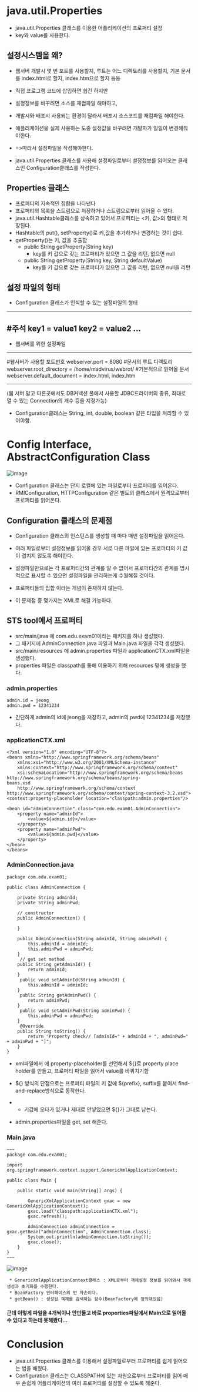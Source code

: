 # java.util.Properties

  * java.util.Properties 클래스를 이용한 어플리케이션의 프로퍼티 설정
  * key와 value를 사용한다.
  
  ## 설정시스템을 왜?
  
   * 웹서버 개발시 몇 번 포트를 사용할지, 루트는 어느 디렉토리를 사용할지, 기본 문서를 index.html로 할지, index.htm으로 할지 등등
   * 직접 프로그램 코드에 삽입하면 쉽긴 하지만
   * 설정정보를 바꾸려면 소스를 재컴파일 해야하고, 
   * 개발시와 배포시 사용되는 환경이 달라서 배포시 소스코드를 재컴파일 해야한다.
   * 애플리케이션을 실제 사용하는 도중 설정값을 바꾸려면 개발자가 일일이 변경해줘야한다.
    
   * =>따라서 설정파일을 작성해야한다.
   * java.util.Properties 클래스를 사용해 설정파일로부터 설정정보를 읽어오는 클래스인 Configuration클래스를 작성한다.
    
  ## Properties 클래스 
  
   * 프로퍼티의 지속적인 집합을 나타낸다
   * 프로퍼티의 목록을 스트림으로 저장하거나 스트림으로부터 읽어올 수 있다.
   * java.util.Hashtable클래스를 상속하고 있어서 프로퍼티는 <키, 값>의 형태로 저장된다.
   * Hashtable의 put(), setProperty()로 키,값을 추가하거나 변경하는 것이 쉽다.
   * getProperty()는 키, 값을 추출함
     * public String getProperty(String key)
       * key를 키 값으로 갖는 프로퍼티가 있으면 그 값을 리턴, 없으면 null
     * public String getProperty(String key, String defaultValue)
       * key를 키 값으로 갖는 프로퍼티가 있으면 그 값을 리턴, 없으면 null을 리턴
        
    
  ## 설정 파일의 형태
  
   * Configuration 클래스가 인식할 수 있는 설정파일의 형태
   
   -------------
   #주석
   key1 = value1
   key2 = value2
   ...
   -------------
    
   * 웹서버를 위한 설정파일
   ___________________________________________________
   #웹서버가 사용할 포트번호
   webserver.port = 8080
   #문서의 루트 디렉토리
   webserver.root_directory = /home/madvirus/webrot/
   #기본적으로 읽어올 문서
   webserver.default_document = index.html, index.htm
   ___________________________________________________
    
   (웹 서버 말고 다른곳에서도 DB커넥션 풀에서 사용할 JDBC드라이버의 종류, 최대로 열 수 있는 Connection의 개수 등을 지정가능)
    
   * Configuration클래스는 String, int, double, boolean 같은 타입을 처리할 수 있어야함.
    
   # Config Interface, AbstractConfiguration Class
    
   ![image](https://user-images.githubusercontent.com/32332719/55857981-79a57d00-5ba9-11e9-822e-565d952129cf.png)

   * Configuration 클래스는 단지 로컬에 있는 파일로부터 프로퍼티를 읽어온다.
   * RMIConfiguration, HTTPConfiguration 같은 별도의 클래스에서 원격으로부터 프로퍼티를 읽어온다.
      
      
  ## Configuration 클래스의 문제점
  
   * Configuration 클래스의 인스턴스를 생성할 때 마다 매번 설정파일을 읽어온다.
   * 여러 파일로부터 설정정보를 읽어올 경우 서로 다른 파일에 있는 프로퍼티의 키 값이 겹치지 않도록 해야한다.
   * 설정파일만으로는 각 프로퍼티간의 관계를 알 수 없어서 프로퍼티간의 관계를 명시적으로 표시할 수 있으면 설정파일을 관리하는게 수월해질 것이다.
   * 프로퍼티들의 집합 이라는 개념이 존재하지 않는다.
    
   * 이 문제점 중 몇가지는 XML로 해결 가능하다.
    
  ## STS tool에서 프로퍼티  
  
   * src/main/java 에 com.edu.exam01이라는 패키지를 하나 생성했다.
   * 그 패키지에 AdminConnection.java 파일과 Main.java 파일을 각각 생성했다.
   * src/main/resources 에 admin.properties 파일과 applicationCTX.xml파일을 생성했다.
   * properties 파일은 classpath를 통해 이용하기 위해 resources 밑에 생성을 했다.
    
   ### admin.properties
    
   ~~~
   admin.id = jeong 
   admin.pwd = 12341234
   ~~~
    
   * 간단하게 admin의 id에 jeong을 저장하고, admin의 pwd에 12341234를 저장했다.
    
   ### applicationCTX.xml
    
   ~~~
   <?xml version="1.0" encoding="UTF-8"?>
   <beans xmlns="http://www.springframework.org/schema/beans"
       xmlns:xsi="http://www.w3.org/2001/XMLSchema-instance"
       xmlns:context="http://www.springframework.org/schema/context"
       xsi:schemaLocation="http://www.springframework.org/schema/beans http://www.springframework.org/schema/beans/spring-           beans.xsd
       http://www.springframework.org/schema/context http://www.springframework.org/schema/context/spring-context-3.2.xsd">
   <context:property-placeholder location="classpath:admin.properties"/>
    
   <bean id="adminConnection" class="com.edu.exam01.AdminConnection">
       <property name="adminId">
           <value>${admin.id}</value>
       </property>
       <property name="adminPwd">
           <value>${admin.pwd}</value>
       </property>
   </bean>
   </beans>
   ~~~
    
   ### AdminConnection.java
    
   ~~~
   package com.edu.exam01;
 
   public class AdminConnection {

       private String adminId;
       private String adminPwd;

       // constructor
       public AdminConnection() {

       }

       public AdminConnection(String adminId, String adminPwd) {
           this.adminId = adminId;
           this.adminPwd = adminPwd;
       }
        // get set method
       public String getAdminId() {
           return adminId;
       }
        public void setAdminId(String adminId) {
           this.adminId = adminId;
       }
        public String getAdminPwd() {
           return adminPwd;
       }
        public void setAdminPwd(String adminPwd) {
           this.adminPwd = adminPwd;
       }
        @Override
       public String toString() {
           return "Property check// [adminId=" + adminId + ", adminPwd=" + adminPwd + "]";
       }
   }
   ~~~
    
   * xml파일에서 <beans>에 property-placeholder를 선언해서 ${}로 property place holder를 만들고, 프로퍼티 파일을 읽어서 value를 바꿔치기함
   * ${} 방식의 단점으로는 프로퍼티 파일의 키 값에 ${prefix}, suffix를 붙여서 find-and-replace방식으로 동작한다.
   * - 키값에 오타가 있거나 제대로 안넣었으면 ${}가 그대로 남는다.
    
    
   * admin.properties파일을 get, set 해준다.
    
   ### Main.java
    
    ~~~
    package com.edu.exam01;

    import org.springframework.context.support.GenericXmlApplicationContext;

    public class Main {

        public static void main(String[] args) {

            GenericXmlApplicationContext gxac = new GenericXmlApplicationContext();
            gxac.load("classpath:applicationCTX.xml");
            gxac.refresh();

            AdminConnection adminConnection = gxac.getBean("adminConnection", AdminConnection.class);
            System.out.println(adminConnection.toString());
            gxac.close();
        }
    }
    ~~~
    
   ![image](https://user-images.githubusercontent.com/32332719/55941552-6368f100-5c7d-11e9-9a40-193bfd54fc1d.png)

     * GenericXmlApplicationContext클래스 : XML로부터 객체설정 정보를 읽어와서 객체생성과 초기화를 수행한다.
     * BeanFactory 인터페이스의 먼 자손이다.
     * getBean() : 생성된 객체를 검색하는 함수(BeanFactory에 정의돼있음)

   #### 근데 이렇게 파일을 4개씩이나 안만들고 바로 properties파일에서 Main으로 읽어올 수 있다고 하는데 못해봤다...

 # Conclusion
  
 * java.util.Properties 클래스를 이용해서 설정파일로부터 프로퍼티를 쉽게 읽어오는 법을 배웠다.
 * Configuration 클래스는 CLASSPATH에 있는 자원으로부터 프로퍼티를 읽어 매우 손쉽게 어플리케이션의 여러 프로퍼티를 설정할 수 있도록 해준다.
    
